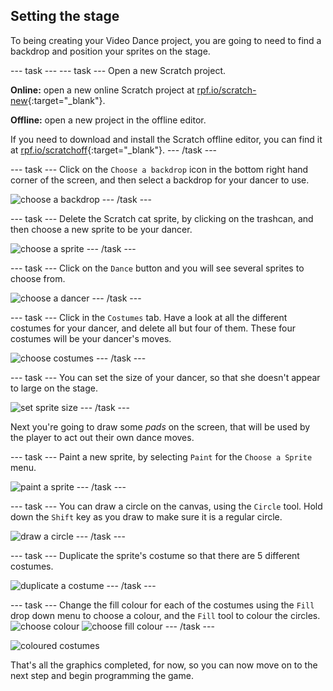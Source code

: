 ## Setting the stage

To being creating your Video Dance project, you are going to need to find a backdrop and position your sprites on the stage.

--- task ---
--- task ---
Open a new Scratch project.

**Online:** open a new online Scratch project at [rpf.io/scratch-new](http://rpf.io/scratch-new){:target="_blank"}.

**Offline:** open a new project in the offline editor.

If you need to download and install the Scratch offline editor, you can find it at [rpf.io/scratchoff](http://rpf.io/scratchoff){:target="_blank"}.
--- /task ---

--- task ---
Click on the `Choose a backdrop` icon in the bottom right hand corner of the screen, and then select a backdrop for your dancer to use.

![choose a backdrop](images/choose_a_backdrop.png)
--- /task ---

--- task ---
Delete the Scratch cat sprite, by clicking on the trashcan, and then choose a new sprite to be your dancer.

![choose a sprite](images/choose_a_sprite.png)
--- /task ---

--- task ---
Click on the `Dance` button and you will see several sprites to choose from.

![choose a dancer](images/choose_a_dancer.png)
--- /task ---

--- task ---
Click in the `Costumes` tab. Have a look at all the different costumes for your dancer, and delete all but four of them. These four costumes will be your dancer's moves.

![choose costumes](images/choose_costumes.png)
--- /task ---

--- task ---
You can set the size of your dancer, so that she doesn't appear to large on the stage.

![set sprite size](images/set_sprite_size.png)
--- /task ---

Next you're going to draw some *pads* on the screen, that will be used by the player to act out their own dance moves.

--- task ---
Paint a new sprite, by selecting `Paint` for the `Choose a Sprite` menu.

![paint a sprite](images/paint_a_sprite.png)
--- /task ---

--- task ---
You can draw a circle on the canvas, using the `Circle` tool. Hold down the `Shift` key as you draw to make sure it is a regular circle.

![draw a circle](images/draw_a_circle.png)
--- /task ---

--- task ---
Duplicate the sprite's costume so that there are 5 different costumes.

![duplicate a costume](images/duplicate_a_costume.png)
--- /task ---

--- task ---
Change the fill colour for each of the costumes using the `Fill` drop down menu to choose a colour, and the `Fill` tool to colour the circles.
![choose colour](images/choose_colour.png)
![choose fill colour](images/change_fill_colour.png)
--- /task ---

![coloured costumes](images/coloured_costumes.png)

That's all the graphics completed, for now, so you can now move on to the next step and begin programming the game.
